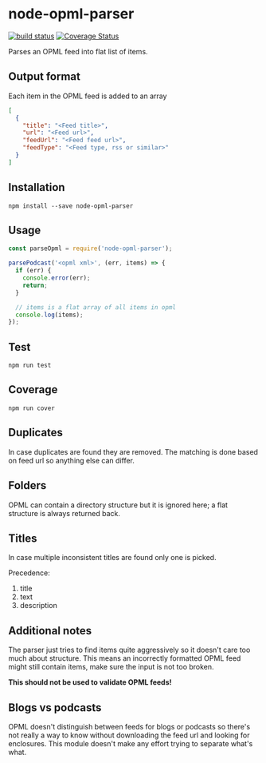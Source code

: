 # node-opml-parser

[![build status](https://travis-ci.org/akupila/node-opml-parser.svg?branch=master)](https://travis-ci.org/akupila/node-opml-parser)
[![Coverage Status](https://coveralls.io/repos/github/akupila/node-opml-parser/badge.svg?branch=master)](https://coveralls.io/github/akupila/node-opml-parser?branch=master)

Parses an OPML feed into flat list of items.

## Output format

Each item in the OPML feed is added to an array

```json
[
  {
    "title": "<Feed title>",
    "url": "<Feed url>",
    "feedUrl": "<Feed feed url>",
    "feedType": "<Feed type, rss or similar>"
  }
]
```

## Installation

```
npm install --save node-opml-parser
```

## Usage

```js
const parseOpml = require('node-opml-parser');

parsePodcast('<opml xml>', (err, items) => {
  if (err) {
    console.error(err);
    return;
  }

  // items is a flat array of all items in opml
  console.log(items);
});
```

## Test

```
npm run test
```

## Coverage

```
npm run cover
```

## Duplicates

In case duplicates are found they are removed. The matching is done based on feed url so anything else can differ.

## Folders

OPML can contain a directory structure but it is ignored here; a flat structure is always returned back.

## Titles

In case multiple inconsistent titles are found only one is picked.

Precedence:

  1. title
  2. text
  3. description

## Additional notes

The parser just tries to find items quite aggressively so it doesn't care too much about structure. 
This means an incorrectly formatted OPML feed might still contain items, make sure the input is not too broken.

**This should not be used to validate OPML feeds!**

## Blogs vs podcasts

OPML doesn't distinguish between feeds for blogs or podcasts so there's not really a way to know without downloading the feed url and looking for enclosures.
This module doesn't make any effort trying to separate what's what.
